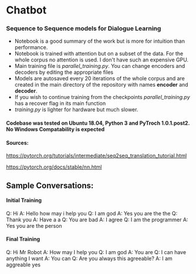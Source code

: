 # Chatbot
### Sequence to Sequence models for Dialogue Learning
* Notebook is a good summary of the work but is more for intuition than performance.
* Notebook is trained with attention but on a subset of the data. For the whole corpus no attention is used. I don't have such an expensive GPU.
* Main training file is _parallel_training.py_. You can change encoders and decoders by editing the appropriate files
* Models are autosaved every 20 iterations of the whole corpus and are created in the main directory of the repository with names __encoder__ and __decoder__.
* If you wish to continue training from the checkpoints _parallel_training.py_ has a recover flag in its main function
* _training.py_ is lighter for hardware but much slower. 

#### Codebase was tested on Ubuntu 18.04, Python 3 and PyTroch 1.0.1.post2. No Windows Compatability is expected
#### Sources:
https://pytorch.org/tutorials/intermediate/seq2seq_translation_tutorial.html

https://pytorch.org/docs/stable/nn.html

## Sample Conversations:
#### Initial Training
Q: Hi 
A: Hello how may i help you
Q: I am god
A: Yes you are the the
Q: Thank you
A: Have a a
Q: You are bad
A: I agree
Q: I am the programmer
A: Yes you are the person

#### Final Training
Q: Hi Mr Robot
A: How may I help you
Q: I am god
A: You are
Q: I can have anything I want
A: You can
Q: Are you always this agreeable?
A: I am aggreable yes
